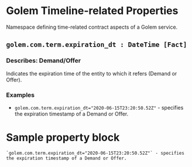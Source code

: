 # Golem Timeline-related Properties 
Namespace defining time-related contract aspects of a Golem service. 

## `golem.com.term.expiration_dt : DateTime [Fact]`

### Describes: Demand/Offer

Indicates the expiration time of the entity to which it refers (Demand or Offer).

### **Examples**
* `golem.com.term.expiration_dt="2020-06-15T23:20:50.52Z"` - specifies the expiration timestamp of a Demand or Offer.

# Sample property block
```
`golem.com.term.expiration_dt="2020-06-15T23:20:50.52Z"` - specifies the expiration timestamp of a Demand or Offer.
```
